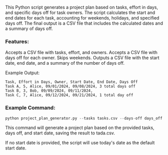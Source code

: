 This Python script generates a project plan based on tasks, effort in days, and specific days off for task owners. The script calculates the start and end dates for each task, accounting for weekends, holidays, and specified days off. The final output is a CSV file that includes the calculated dates and a summary of days off.

### Features:
Accepts a CSV file with tasks, effort, and owners.
Accepts a CSV file with days off for each owner.
Skips weekends.
Outputs a CSV file with the start date, end date, and a summary of the number of days off.

Example Output:
```
Task, Effort in Days, Owner, Start Date, End Date, Days Off
Task A, 5, Alice, 09/01/2024, 09/08/2024, 3 total days off
Task B, 3, Bob, 09/09/2024, 09/11/2024, 
Task C, 7, Alice, 09/12/2024, 09/21/2024, 1 total day off
```

### Example Command:
```python
python project_plan_generator.py --tasks tasks.csv --days-off days_off.csv --output-file tada.csv --start-date 09/01/2024
```
This command will generate a project plan based on the provided tasks, days off, and start date, saving the result to tada.csv.

If no start date is provided, the script will use today's date as the default start date.



